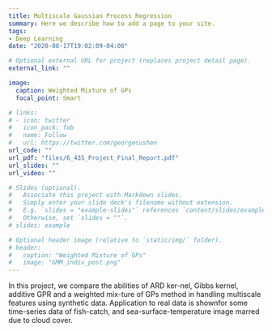 ```yaml
---
title: Multiscale Gaussian Process Regression
summary: Here we describe how to add a page to your site.
tags:
- Deep Learning
date: "2020-08-17T19:02:09-04:00"

# Optional external URL for project (replaces project detail page).
external_link: ""

image:
  caption: Weighted Mixture of GPs
  focal_point: Smart

# links:
# - icon: twitter
#   icon_pack: fab
#   name: Follow
#   url: https://twitter.com/georgecushen
url_code: ""
url_pdf: "files/6_435_Project_Final_Report.pdf"
url_slides: ""
url_video: ""

# Slides (optional).
#   Associate this project with Markdown slides.
#   Simply enter your slide deck's filename without extension.
#   E.g. `slides = "example-slides"` references `content/slides/example-slides.md`.
#   Otherwise, set `slides = ""`.
# slides: example

# Optional header image (relative to `static/img/` folder).
# header:
#   caption: "Weighted Mixture of GPs"
#   image: "GMM_indiv_post.png"
---
```


In this project, we compare the abilities of ARD ker-nel, Gibbs kernel, additive GPR and a weighted mix-ture of GPs method in handling multiscale features using synthetic data. Application to real data is shownfor some time-series data of fish-catch, and sea-surface-temperature image marred due to cloud cover.
